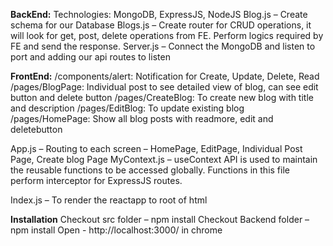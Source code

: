 **BackEnd:**
Technologies: MongoDB, ExpressJS, NodeJS
Blog.js – Create schema for our Database
Blogs.js – Create router for CRUD operations, it will look for get, post, delete operations from FE.
Perform logics required by FE and send the response.
Server.js – Connect the MongoDB and listen to port and adding our api routes to listen

**FrontEnd:**
/components/alert: Notification for Create, Update, Delete, Read
/pages/BlogPage: Individual post to see detailed view of blog, can see edit button and delete button
/pages/CreateBlog: To create new blog with title and description
/pages/EditBlog: To update existing blog
/pages/HomePage: Show all blog posts with readmore, edit and deletebutton

App.js – Routing to each screen – HomePage, EditPage, Individual Post Page, Create blog Page
MyContext.js – useContext API is used to maintain the reusable functions to be accessed globally.
Functions in this file perform interceptor for ExpressJS routes.

Index.js – To render the reactapp to root of html


**Installation**
Checkout src folder – npm install
Checkout Backend folder – npm install
Open - http://localhost:3000/ in chrome

